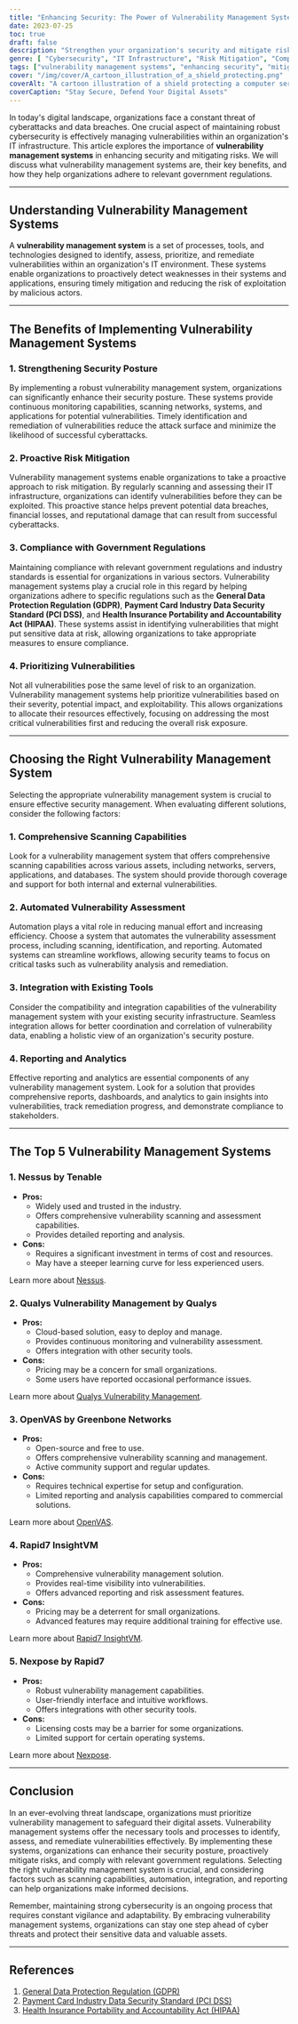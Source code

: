 ```yaml
---
title: "Enhancing Security: The Power of Vulnerability Management Systems"
date: 2023-07-25
toc: true
draft: false
description: "Strengthen your organization's security and mitigate risks with vulnerability management systems. Learn about their benefits and importance in today's digital landscape."
genre: [ "Cybersecurity", "IT Infrastructure", "Risk Mitigation", "Compliance", "Data Security", "Vulnerability Assessment", "Security Posture", "Automation", "Integration", "Reporting"]
tags: ["vulnerability management systems", "enhancing security", "mitigating risks", "cybersecurity", "IT infrastructure", "risk mitigation", "compliance", "data security", "vulnerability assessment", "security posture", "automation", "integration", "reporting", "cyberattacks", "data breaches", "continuous monitoring", "government regulations", "GDPR", "PCI DSS", "HIPAA", "prioritizing vulnerabilities", "comprehensive scanning", "automated vulnerability assessment", "existing tools integration", "reporting and analytics", "digital assets", "cyber threats", "sensitive data protection"]
cover: "/img/cover/A_cartoon_illustration_of_a_shield_protecting.png"
coverAlt: "A cartoon illustration of a shield protecting a computer server from cyber threats."
coverCaption: "Stay Secure, Defend Your Digital Assets"
---
```


In today's digital landscape, organizations face a constant threat of cyberattacks and data breaches. One crucial aspect of maintaining robust cybersecurity is effectively managing vulnerabilities within an organization's IT infrastructure. This article explores the importance of **vulnerability management systems** in enhancing security and mitigating risks. We will discuss what vulnerability management systems are, their key benefits, and how they help organizations adhere to relevant government regulations.

______

## **Understanding Vulnerability Management Systems**

A **vulnerability management system** is a set of processes, tools, and technologies designed to identify, assess, prioritize, and remediate vulnerabilities within an organization's IT environment. These systems enable organizations to proactively detect weaknesses in their systems and applications, ensuring timely mitigation and reducing the risk of exploitation by malicious actors.

______

## **The Benefits of Implementing Vulnerability Management Systems**

### 1. Strengthening Security Posture

By implementing a robust vulnerability management system, organizations can significantly enhance their security posture. These systems provide continuous monitoring capabilities, scanning networks, systems, and applications for potential vulnerabilities. Timely identification and remediation of vulnerabilities reduce the attack surface and minimize the likelihood of successful cyberattacks.

### 2. Proactive Risk Mitigation

Vulnerability management systems enable organizations to take a proactive approach to risk mitigation. By regularly scanning and assessing their IT infrastructure, organizations can identify vulnerabilities before they can be exploited. This proactive stance helps prevent potential data breaches, financial losses, and reputational damage that can result from successful cyberattacks.

### 3. Compliance with Government Regulations

Maintaining compliance with relevant government regulations and industry standards is essential for organizations in various sectors. Vulnerability management systems play a crucial role in this regard by helping organizations adhere to specific regulations such as the **General Data Protection Regulation (GDPR)**, **Payment Card Industry Data Security Standard (PCI DSS)**, and **Health Insurance Portability and Accountability Act (HIPAA)**. These systems assist in identifying vulnerabilities that might put sensitive data at risk, allowing organizations to take appropriate measures to ensure compliance.

### 4. Prioritizing Vulnerabilities

Not all vulnerabilities pose the same level of risk to an organization. Vulnerability management systems help prioritize vulnerabilities based on their severity, potential impact, and exploitability. This allows organizations to allocate their resources effectively, focusing on addressing the most critical vulnerabilities first and reducing the overall risk exposure.

______

## **Choosing the Right Vulnerability Management System**

Selecting the appropriate vulnerability management system is crucial to ensure effective security management. When evaluating different solutions, consider the following factors:

### 1. Comprehensive Scanning Capabilities

Look for a vulnerability management system that offers comprehensive scanning capabilities across various assets, including networks, servers, applications, and databases. The system should provide thorough coverage and support for both internal and external vulnerabilities.

### 2. Automated Vulnerability Assessment

Automation plays a vital role in reducing manual effort and increasing efficiency. Choose a system that automates the vulnerability assessment process, including scanning, identification, and reporting. Automated systems can streamline workflows, allowing security teams to focus on critical tasks such as vulnerability analysis and remediation.

### 3. Integration with Existing Tools

Consider the compatibility and integration capabilities of the vulnerability management system with your existing security infrastructure. Seamless integration allows for better coordination and correlation of vulnerability data, enabling a holistic view of an organization's security posture.

### 4. Reporting and Analytics

Effective reporting and analytics are essential components of any vulnerability management system. Look for a solution that provides comprehensive reports, dashboards, and analytics to gain insights into vulnerabilities, track remediation progress, and demonstrate compliance to stakeholders.

______

## The Top 5 Vulnerability Management Systems

### 1. **Nessus** by Tenable

- **Pros:**
  - Widely used and trusted in the industry.
  - Offers comprehensive vulnerability scanning and assessment capabilities.
  - Provides detailed reporting and analysis.
- **Cons:**
  - Requires a significant investment in terms of cost and resources.
  - May have a steeper learning curve for less experienced users.

Learn more about [Nessus](https://www.tenable.com/products/nessus).

### 2. **Qualys Vulnerability Management** by Qualys

- **Pros:**
  - Cloud-based solution, easy to deploy and manage.
  - Provides continuous monitoring and vulnerability assessment.
  - Offers integration with other security tools.
- **Cons:**
  - Pricing may be a concern for small organizations.
  - Some users have reported occasional performance issues.

Learn more about [Qualys Vulnerability Management](https://www.qualys.com/).

### 3. **OpenVAS** by Greenbone Networks

- **Pros:**
  - Open-source and free to use.
  - Offers comprehensive vulnerability scanning and management.
  - Active community support and regular updates.
- **Cons:**
  - Requires technical expertise for setup and configuration.
  - Limited reporting and analysis capabilities compared to commercial solutions.

Learn more about [OpenVAS](https://www.greenbone.net/).

### 4. **Rapid7 InsightVM**

- **Pros:**
  - Comprehensive vulnerability management solution.
  - Provides real-time visibility into vulnerabilities.
  - Offers advanced reporting and risk assessment features.
- **Cons:**
  - Pricing may be a deterrent for small organizations.
  - Advanced features may require additional training for effective use.

Learn more about [Rapid7 InsightVM](https://www.rapid7.com/).

### 5. **Nexpose** by Rapid7

- **Pros:**
  - Robust vulnerability management capabilities.
  - User-friendly interface and intuitive workflows.
  - Offers integrations with other security tools.
- **Cons:**
  - Licensing costs may be a barrier for some organizations.
  - Limited support for certain operating systems.

Learn more about [Nexpose](https://www.rapid7.com/).

______

## **Conclusion**

In an ever-evolving threat landscape, organizations must prioritize vulnerability management to safeguard their digital assets. Vulnerability management systems offer the necessary tools and processes to identify, assess, and remediate vulnerabilities effectively. By implementing these systems, organizations can enhance their security posture, proactively mitigate risks, and comply with relevant government regulations. Selecting the right vulnerability management system is crucial, and considering factors such as scanning capabilities, automation, integration, and reporting can help organizations make informed decisions.

Remember, maintaining strong cybersecurity is an ongoing process that requires constant vigilance and adaptability. By embracing vulnerability management systems, organizations can stay one step ahead of cyber threats and protect their sensitive data and valuable assets.

______

## **References**

1. [General Data Protection Regulation (GDPR)](https://gdpr-info.eu/)
2. [Payment Card Industry Data Security Standard (PCI DSS)](https://www.pcisecuritystandards.org/)
3. [Health Insurance Portability and Accountability Act (HIPAA)](https://www.hhs.gov/hipaa/index.html)

